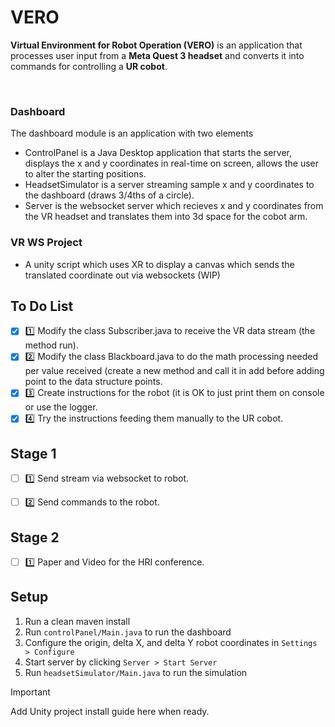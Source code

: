 # VERO

**Virtual Environment for Robot Operation (VERO)** is an application that processes user input from a **Meta Quest 3 headset** and converts it into commands for controlling a **UR cobot**.

<br>

### Dashboard

The dashboard module is an application with two elements
- ControlPanel is a Java Desktop application that starts the server, displays the x and y coordinates in real-time on screen, allows the user to alter the starting positions.
- HeadsetSimulator is a server streaming sample x and y coordinates to the dashboard (draws 3/4ths of a circle).
- Server is the websocket server which recieves x and y coordinates from the VR headset and translates them into 3d space for the cobot arm.


### VR WS Project
- A unity script which uses XR to display a canvas which sends the translated coordinate out via websockets (WIP)


## To Do List

- [X] :one: Modify the class Subscriber.java to receive the VR data stream (the method run).
- [X] :two: Modify the class Blackboard.java to do the math processing needed per value received (create a new method and call it in add before adding point to the data structure points.
- [X] :three: Create instructions for the robot (it is OK to just print them on console or use the logger.
- [X] :four: Try the instructions feeding them manually to the UR cobot.

## Stage 1

- [ ] :one: Send stream via websocket to robot.
- [ ] :two: Send commands to the robot.


## Stage 2

- [ ] :one: Paper and Video for the HRI conference.

## Setup
1. Run a clean maven install
2. Run `controlPanel/Main.java` to run the dashboard
3. Configure the origin, delta X, and delta Y robot coordinates in `Settings > Configure`
4. Start server by clicking `Server > Start Server`
5. Run `headsetSimulator/Main.java` to run the simulation


> [!IMPORTANT]  
> Add Unity project install guide here when ready.
